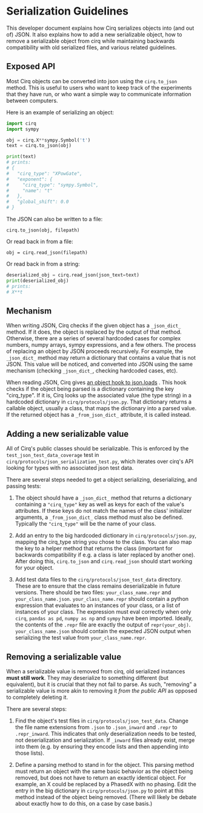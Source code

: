 # Serialization Guidelines

This developer document explains how Cirq serializes objects into (and out of)
JSON.
It also explains how to add a new serializable object,
how to remove a serializable object from cirq while maintaining backwards
compatibility with old serialized files, and various related guidelines.

## Exposed API

Most Cirq objects can be converted into json using the `cirq.to_json` method.
This is useful to users who want to keep track of the experiments that they have
run, or who want a simple way to communicate information between computers.

Here is an example of serializing an object:

```python
import cirq
import sympy

obj = cirq.X**sympy.Symbol('t')
text = cirq.to_json(obj)

print(text)
# prints:
# {
#   "cirq_type": "XPowGate",
#   "exponent": {
#     "cirq_type": "sympy.Symbol",
#     "name": "t"
#   },
#   "global_shift": 0.0
# }
```

The JSON can also be written to a file:

```
cirq.to_json(obj, filepath)
```

Or read back in from a file:

```
obj = cirq.read_json(filepath)
```

Or read back in from a string:

```python
deserialized_obj = cirq.read_json(json_text=text)
print(deserialized_obj)
# prints:
# X**t
```

## Mechanism

When writing JSON, Cirq checks if the given object has a `_json_dict_` method.
If it does, the object is replaced by the output of that method.
Otherwise, there are a series of several hardcoded cases for complex numbers,
numpy arrays, sympy expressions, and a few others.
The process of replacing an object by JSON proceeds recursively.
For example, the `_json_dict_` method may return a dictionary that contains a
value that is not JSON.
This value will be noticed, and converted into JSON using the same mechanism
(checking `_json_dict_`, checking hardcoded cases, etc).

When reading JSON, Cirq gives
[an object hook to json.loads](https://docs.python.org/3/library/json.html#encoders-and-decoders)
.
This hook checks if the object being parsed is a dictionary containing the key
"cirq_type".
If it is, Cirq looks up the associated value (the type string) in a hardcoded
dictionary in `cirq/protocols/json.py`.
That dictionary returns a callable object, usually a class, that maps the
dictionary into a parsed value.
If the returned object has a `_from_json_dict_` attribute, it is called instead.

## Adding a new serializable value

All of Cirq's public classes should be serializable.
This is enforced by the `test_json_test_data_coverage` test in
`cirq/protocols/json_serialization_test.py`, which iterates over cirq's API looking for types
with no associated json test data.

There are several steps needed to get a object serializing, deserializing, and
passing tests:

1. The object should have a `_json_dict_` method that returns a dictionary
containing a `"cirq_type"` key as well as keys for each of the value's
attributes.
If these keys do not match the names of the class' initializer arguments, a
`_from_json_dict_` class method must also be defined.
Typically the `"cirq_type"` will be the name of your class.

2. Add an entry to the big hardcoded dictionary in `cirq/protocols/json.py`,
mapping the cirq_type string you chose to the class.
You can also map the key to a helper method that returns the class (important
for backwards compatibility if e.g. a class is later replaced by another one).
After doing this, `cirq.to_json` and `cirq.read_json` should start working for
your object.

3. Add test data files to the `cirq/protocols/json_test_data` directory.
These are to ensure that the class remains deserializable in future versions.
There should be two files: `your_class_name.repr` and `your_class_name.json`.
`your_class_name.repr` should contain a python expression that evaluates to an
instances of your class, or a list of instances of your class.
The expression must eval correctly when only `cirq`, `pandas as pd`,
`numpy as np` and `sympy` have been imported.
Ideally, the contents of the `.repr` file are exactly the output of
`repr(your_obj)`.
`your_class_name.json` should contain the expected JSON output when serializing
the test value from `your_class_name.repr`.

## Removing a serializable value

When a serializable value is removed from cirq, old serialized instances
**must still work**.
They may deserialize to something different (but equivalent), but it is crucial
that they not fail to parse.
As such, "removing" a serializable value is more akin to removing it
*from the public API* as opposed to completely deleting it.

There are several steps:

1. Find the object's test files in `cirq/protocols/json_test_data`.
Change the file name extensions from `.json` to `.json_inward` and `.repr` to
`.repr_inward`.
This indicates that only deserialization needs to be tested, not deserialization
and serialization.
If `_inward` files already exist, merge into them (e.g. by ensuring they encode
lists and then appending into those lists).

2. Define a parsing method to stand in for the object.
This parsing method must return an object with the same basic behavior as the
object being removed, but does not have to return an exactly identical object.
For example, an X could be replaced by a PhasedX with no phasing.
Edit the entry in the big dictionary in `cirq/protocols/json.py` to point at
this method instead of the object being removed.
(There will likely be debate about exactly how to do this, on a case by case
basis.)
